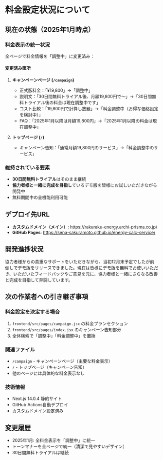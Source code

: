 # 料金設定状況について

## 現在の状態（2025年1月時点）

### 料金表示の統一状況
全ページで料金情報を「調整中」に変更済み：

#### 変更済み箇所
1. **キャンペーンページ (`/campaign`)**
   - 正式版料金：「¥19,800」→「調整中」
   - 説明文：「30日間無料トライアル後、月額19,800円で～」→「30日間無料トライアル後の料金は現在調整中です」
   - コスト比較：「19,800円で計算し放題」→「料金調整中（お得な価格設定を検討中）」
   - FAQ：「2025年1月以降は月額19,800円」→「2025年1月以降の料金は現在調整中」

2. **トップページ (`/`)**
   - キャンペーン告知：「通常月額19,800円のサービス」→「料金調整中のサービス」

### 維持されている要素
- **30日間無料トライアル**はそのまま継続
- **協力者様と一緒に完成を目指し**ているデモ版を皆様にお試しいただきながら開発中
- 無料期間中の全機能利用可能

## デプロイ先URL
- **カスタムドメイン（メイン）**: https://rakuraku-energy.archi-prisma.co.jp/
- **GitHub Pages**: https://sena-sakuramoto.github.io/energy-calc-service/

## 開発進捗状況

協力者様からの貴重なサポートをいただきながら、当初12月末予定でしたが前倒しでデモ版をリリースできました。現在は皆様にデモ版を無料でお使いいただき、いただいたフィードバックやご意見を元に、協力者様と一緒にさらなる改善と完成を目指して奔闘しています。

## 次の作業者への引き継ぎ事項

### 料金設定を決定する場合
1. `frontend/src/pages/campaign.jsx` の料金プランセクション
2. `frontend/src/pages/index.jsx` のキャンペーン告知部分
3. 全体検索で「調整中」「料金調整中」を置換

### 関連ファイル
- `/campaign` - キャンペーンページ（主要な料金表示）
- `/` - トップページ（キャンペーン告知）
- 他のページには具体的な料金表示なし

### 技術情報
- Next.js 14.0.4 静的サイト
- GitHub Actions自動デプロイ
- カスタムドメイン設定済み

## 変更履歴
- 2025年1月: 全料金表示を「調整中」に統一
- トーンマナーを全ページで統一（清潔で見やすいデザイン）
- 30日間無料トライアルは継続